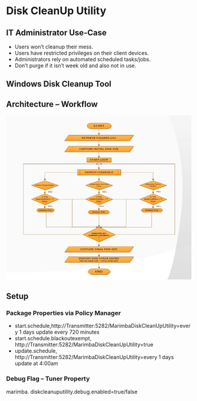 # Disk CleanUp Utility

## IT Administrator Use-Case 
   - Users won’t cleanup their mess.
   - Users have restricted privileges on their client devices. 
   - Administrators rely on automated scheduled tasks/jobs.
   - Don’t purge if it isn’t week old and also not in use.


## Windows Disk Cleanup Tool


## Architecture – Workflow
![DiskCleanUpUtilityWorkflow](DiskCleanUpUtility/Files/DiskCleanUpUtilityWorkflow.jpg)


## Setup

  ### Package Properties via Policy Manager
 - start.schedule,http://Transmitter:5282/MarimbaDiskCleanUpUtility=every 1 days update every 720 minutes
 - start.schedule.blackoutexempt, http://Transmitter:5282/MarimbaDiskCleanUpUtility=true
 - update.schedule, http://Transmitter:5282/MarimbaDiskCleanUpUtility=every 1 days update at 4:00am

  ### Debug Flag – Tuner Property
marimba. diskcleanuputility.debug.enabled=true/false
